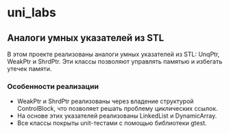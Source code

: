 # uni_labs
## Аналоги умных указателей из STL
В этом проекте реализованы аналоги умных указателей из STL: UnqPtr, WeakPtr и ShrdPtr. Эти классы позволяют управлять памятью и избегать утечек памяти.
### Особенности реализации
- WeakPtr и ShrdPtr реализованы через владение структурой ControlBlock, что позволяет решать проблему циклических ссылок.
- На основе этих указателей реализованы LinkedList и DynamicArray.
- Все классы покрыты unit-тестами с помощью библиотеки gtest.
